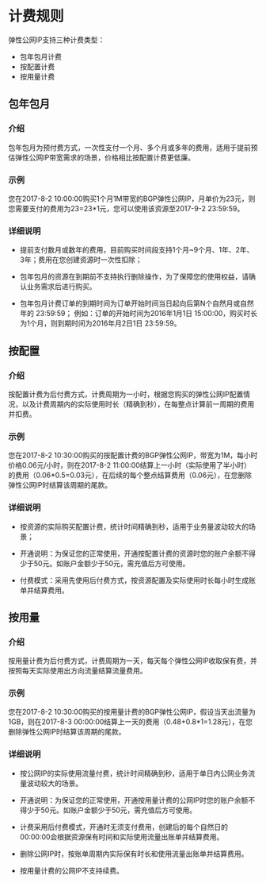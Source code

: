 # 计费规则

弹性公网IP支持三种计费类型：
 * 包年包月计费
 * 按配置计费
 * 按用量计费

## 包年包月

### 介绍
包年包月为预付费方式，一次性支付一个月、多个月或多年的费用，适用于提前预估弹性公网IP带宽需求的场景，价格相比按配置计费更低廉。
### 示例
您在2017-8-2 10:00:00购买1个月1M带宽的BGP弹性公网IP，月单价为23元，则您需要支付的费用为23=23*1元，您可以使用该资源至2017-9-2 23:59:59。
### 详细说明
- 提前支付数月或数年的费用，目前购买时间段支持1个月~9个月、1年、2年、3年；费用在您创建资源时一次性扣除；

- 包年包月的资源在到期前不支持执行删除操作，为了保障您的使用权益，请确认业务需求后进行购买。

- 包年包月计费订单的到期时间为订单开始时间当日起向后第N个自然月或自然年的 23:59:59；
例如：订单的开始时间为2016年1月1日 15:00:00，购买时长为1个月，则到期时间为2016年月2日1日 23:59:59。

## 按配置

### 介绍
按配置计费为后付费方式，计费周期为一小时，根据您购买的弹性公网IP配置情况，以及计费周期内的实际使用时长（精确到秒），在每整点计算前一周期的费用并扣费。
### 示例
您在2017-8-2 10:30:00购买的按配置计费的BGP弹性公网IP，带宽为1M，每小时价格0.06元/小时，则在2017-8-2 11:00:00结算上一小时（实际使用了半小时）的费用（0.06*0.5=0.03元），在后续的每个整点结算费用（0.06元），在您删除弹性公网IP时结算该周期的尾款。
### 详细说明
- 按资源的实际购买配置计费，统计时间精确到秒，适用于业务量波动较大的场景；

- 开通说明：为保证您的正常使用，开通按配置计费的资源时您的账户余额不得少于50元。如账户金额少于50元，需充值后方可使用。

- 付费模式：采用先使用后付费方式，按资源配置及实际使用时长每小时生成账单并结算费用。

## 按用量

### 介绍
按用量计费为后付费方式，计费周期为一天，每天每个弹性公网IP收取保有费，并按照每天实际使用出方向流量结算流量费用。
### 示例
您在2017-8-2 10:30:00购买的按用量计费的BGP弹性公网IP，假设当天出流量为1GB，则在2017-8-3 00:00:00结算上一天的费用（0.48+0.8*1=1.28元），在您删除弹性公网IP时结算该周期的尾款。
### 详细说明
- 按公网IP的实际使用流量付费，统计时间精确到秒，适用于单日内公网业务流量波动较大的场景。

- 开通说明：为保证您的正常使用，开通按用量计费的公网IP时您的账户余额不得少于50元。如账户金额少于50元，需充值后方可使用。

- 计费采用后付费模式，开通时无须支付费用，创建后的每个自然日的00:00:00会根据资源保有时间和实际使用流量出账单并结算费用。

- 删除公网IP时，按账单周期内实际保有时长和使用流量出账单并结算费用。

- 按用量计费的公网IP不支持续费。
